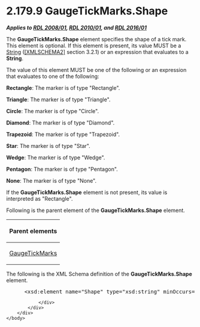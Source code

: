 <html dir="LTR" xmlns:mshelp="http://msdn.microsoft.com/mshelp" xmlns:ddue="http://ddue.schemas.microsoft.com/authoring/2003/5" xmlns:xlink="http://www.w3.org/1999/xlink" xmlns:tool="http://www.microsoft.com/tooltip">
    <head>
        <meta http-equiv="Content-Type" content="text/html; CHARSET=utf-8"></meta>
        <meta name="save" content="history"></meta>
        <title>2.179.9 GaugeTickMarks.Shape</title>
        <xml>
            <mshelp:toctitle title="2.179.9 GaugeTickMarks.Shape"></mshelp:toctitle>
            <mshelp:rltitle title="[MS-RDL]: GaugeTickMarks.Shape"></mshelp:rltitle>
            <mshelp:keyword index="A" term="3602acca-6f5e-4a63-b959-606a91cd95a6"></mshelp:keyword>
            <mshelp:attr name="DCSext.ContentType" value="open specification"></mshelp:attr>
            <mshelp:attr name="AssetID" value="3602acca-6f5e-4a63-b959-606a91cd95a6"></mshelp:attr>
            <mshelp:attr name="TopicType" value="kbRef"></mshelp:attr>
            <mshelp:attr name="DCSext.Title" value="[MS-RDL]: GaugeTickMarks.Shape" />
        </xml>
    </head>
    <body>
        <div id="header">
            <h1 class="heading">2.179.9 GaugeTickMarks.Shape</h1>
        </div>
        <div id="mainSection">
            <div id="mainBody">
                <div id="allHistory" class="saveHistory"></div>
                <div id="sectionSection0" class="section" name="collapseableSection">
                    

<p><b><i>Applies to </i></b><a href="1e855f94-4617-47e4-b89e-0856c6cb420f.md"><b><i>RDL 2008/01</i></b></a><b><i>,
</i></b><a href="3428e690-a348-4ec7-8a6a-8efb42d2cdee.md"><b><i>RDL 2010/01</i></b></a><b><i>,
and </i></b><a href="52ce3983-2bfc-4e72-9359-42aaf5fe4509.md"><b><i>RDL 2016/01</i></b></a></p>

<p>The <b>GaugeTickMarks.Shape</b> element specifies the shape
of a tick mark. This element is optional. If this element is present, its value
MUST be a <a href="1ed81ef3-a683-45e3-aaad-bd2bbe71bc3d.md">String</a> (<a href="https://go.microsoft.com/fwlink/?LinkId=90610">[XMLSCHEMA2]</a> section
3.2.1) or an expression that evaluates to a <b>String</b>. </p>

<p>The value of this element MUST be one of the following or an
expression that evaluates to one of the following:</p>

<p><b>Rectangle</b>: The marker is of type
&quot;Rectangle&quot;.</p>

<p><b>Triangle</b>: The marker is of type
&quot;Triangle&quot;.</p>

<p><b>Circle</b>: The marker is of type
&quot;Circle&quot;.</p>

<p><b>Diamond</b>: The marker is of type
&quot;Diamond&quot;.</p>

<p><b>Trapezoid</b>: The marker is of type
&quot;Trapezoid&quot;.</p>

<p><b>Star</b>: The marker is of type &quot;Star&quot;.</p>

<p><b>Wedge</b>: The marker is of type
&quot;Wedge&quot;.</p>

<p><b>Pentagon</b>: The marker is of type
&quot;Pentagon&quot;.</p>

<p><b>None</b>: The marker is of type &quot;None&quot;.</p>

<p>If the <b>GaugeTickMarks.Shape</b> element is not present,
its value is interpreted as &quot;Rectangle&quot;.</p>

<p>Following is the parent element of the <b>GaugeTickMarks.Shape</b>
element.</p>

<table>
 <thead>
  <tr>
   <th>
   <p>Parent elements</p>
   </th>
  </tr>
 </thead>
 <tr>
  <td>
  <p><a href="85bb1716-e94b-4d9a-97b3-3c681e0c53d5.md">GaugeTickMarks</a></p>
  </td>
 </tr>
</table>

<p>The following is the XML Schema definition of the <b>GaugeTickMarks.Shape</b>
element.</p>

<dl>
<dd>
<div><pre> &lt;xsd:element name=&quot;Shape&quot; type=&quot;xsd:string&quot; minOccurs=&quot;0&quot;&gt;
</pre></div>
</dd></dl>


                </div>
            </div>
        </div>
    </body>
</html>
